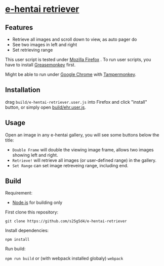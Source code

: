 [e-hentai retriever](https://github.com/s25g5d4/e-hentai-retriever)
===========================================

## Features

- Retrieve all images and scroll down to view, as auto pager do
- See two images in left and right
- Set retrieving range

This user script is tested under [Mozilla Firefox](https://www.mozilla.org/)
. To run user scripts, you have to install [Greasemonkey](https://addons.mozilla.org/zh-tw/firefox/addon/greasemonkey/)
first.

Might be able to run under [Google Chrome](http://www.google.com/chrome/) with [Tampermonkey](https://chrome.google.com/webstore/detail/tampermonkey/dhdgffkkebhmkfjojejmpbldmpobfkfo).

## Installation

drag `build/e-hentai-retriever.user.js` into Firefox and click "install" button,
or simply open [build/ehr.user.js](raw/master/build/ehr.user.js).

## Usage

Open an image in any e-hentai gallery, you will see some buttons below the
title:

-   `Double Frame` will double the viewing image frame, allows two images showing
    left and right.
-   `Retrieve!` will retrieve all images (or user-defined range) in the gallery.
-   `Set Range` can set image retreveing range, including end.

## Build

Requirement:

- [Node.js](https://nodejs.org/en/) for building only

First clone this repository:

`git clone https://github.com/s25g5d4/e-hentai-retriever`

Install dependencies:

`npm install`

Run build:

`npm run build` or (with webpack installed globaly) `webpack`

